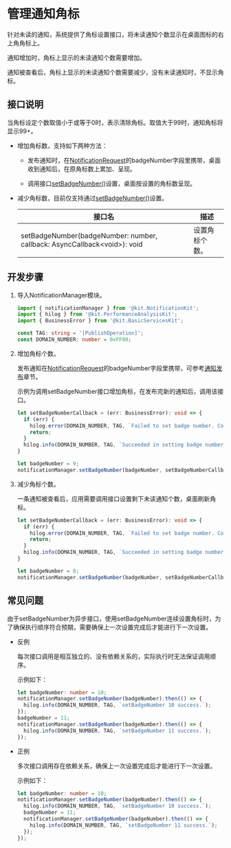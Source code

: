 # 管理通知角标

针对未读的通知，系统提供了角标设置接口，将未读通知个数显示在桌面图标的右上角角标上。

通知增加时，角标上显示的未读通知个数需要增加。

通知被查看后，角标上显示的未读通知个数需要减少，没有未读通知时，不显示角标。


## 接口说明

当角标设定个数取值小于或等于0时，表示清除角标。取值大于99时，通知角标将显示99+。

- 增加角标数，支持如下两种方法：

   - 发布通知时，在[NotificationRequest](../reference/apis-notification-kit/js-apis-inner-notification-notificationRequest.md#notificationrequest)的badgeNumber字段里携带，桌面收到通知后，在原角标数上累加、呈现。

   - 调用接口[setBadgeNumber()](../reference/apis-notification-kit/js-apis-notificationManager.md#notificationmanagersetbadgenumber10)设置，桌面按设置的角标数呈现。

- 减少角标数，目前仅支持通过[setBadgeNumber()](../reference/apis-notification-kit/js-apis-notificationManager.md#notificationmanagersetbadgenumber10)设置。

  | **接口名** | **描述** |
  | -------- | -------- |
  | setBadgeNumber(badgeNumber: number, callback: AsyncCallback\<void\>): void | 设置角标个数。 |


## 开发步骤

1. 导入NotificationManager模块。

   ```ts
   import { notificationManager } from '@kit.NotificationKit';
   import { hilog } from '@kit.PerformanceAnalysisKit';
   import { BusinessError } from '@kit.BasicServicesKit';
   
   const TAG: string = '[PublishOperation]';
   const DOMAIN_NUMBER: number = 0xFF00;
   ```

2. 增加角标个数。

   发布通知在[NotificationRequest](../reference/apis-notification-kit/js-apis-inner-notification-notificationRequest.md#notificationrequest)的badgeNumber字段里携带，可参考[通知发布](text-notification.md)章节。
   
   示例为调用setBadgeNumber接口增加角标，在发布完新的通知后，调用该接口。
   
    ```ts
    let setBadgeNumberCallback = (err: BusinessError): void => {
      if (err) {
        hilog.error(DOMAIN_NUMBER, TAG, `Failed to set badge number. Code is ${err.code}, message is ${err.message}`);
        return;
      }
      hilog.info(DOMAIN_NUMBER, TAG, `Succeeded in setting badge number.`);
    }

    let badgeNumber = 9;
    notificationManager.setBadgeNumber(badgeNumber, setBadgeNumberCallback);
    ```

3. 减少角标个数。

   一条通知被查看后，应用需要调用接口设置剩下未读通知个数，桌面刷新角标。

    ```ts
    let setBadgeNumberCallback = (err: BusinessError): void => {
      if (err) {
        hilog.error(DOMAIN_NUMBER, TAG, `Failed to set badge number. Code is ${err.code}, message is ${err.message}`);
        return;
      }
      hilog.info(DOMAIN_NUMBER, TAG, `Succeeded in setting badge number.`);
    }

    let badgeNumber = 8;
    notificationManager.setBadgeNumber(badgeNumber, setBadgeNumberCallback);
    ```

## 常见问题

由于setBadgeNumber为异步接口，使用setBadgeNumber连续设置角标时，为了确保执行顺序符合预期，需要确保上一次设置完成后才能进行下一次设置。

- 反例

    每次接口调用是相互独立的、没有依赖关系的，实际执行时无法保证调用顺序。

    示例如下：

    ```ts
    let badgeNumber: number = 10;
    notificationManager.setBadgeNumber(badgeNumber).then(() => {
      hilog.info(DOMAIN_NUMBER, TAG, `setBadgeNumber 10 success.`);
    });
    badgeNumber = 11;
    notificationManager.setBadgeNumber(badgeNumber).then(() => {
      hilog.info(DOMAIN_NUMBER, TAG, `setBadgeNumber 11 success.`);
    });
    ```

- 正例

    多次接口调用存在依赖关系，确保上一次设置完成后才能进行下一次设置。

    示例如下：

    ```ts
    let badgeNumber: number = 10;
    notificationManager.setBadgeNumber(badgeNumber).then(() => {
      hilog.info(DOMAIN_NUMBER, TAG, `setBadgeNumber 10 success.`);
      badgeNumber = 11;
      notificationManager.setBadgeNumber(badgeNumber).then(() => {
        hilog.info(DOMAIN_NUMBER, TAG, `setBadgeNumber 11 success.`);
      });
    });
    ```
